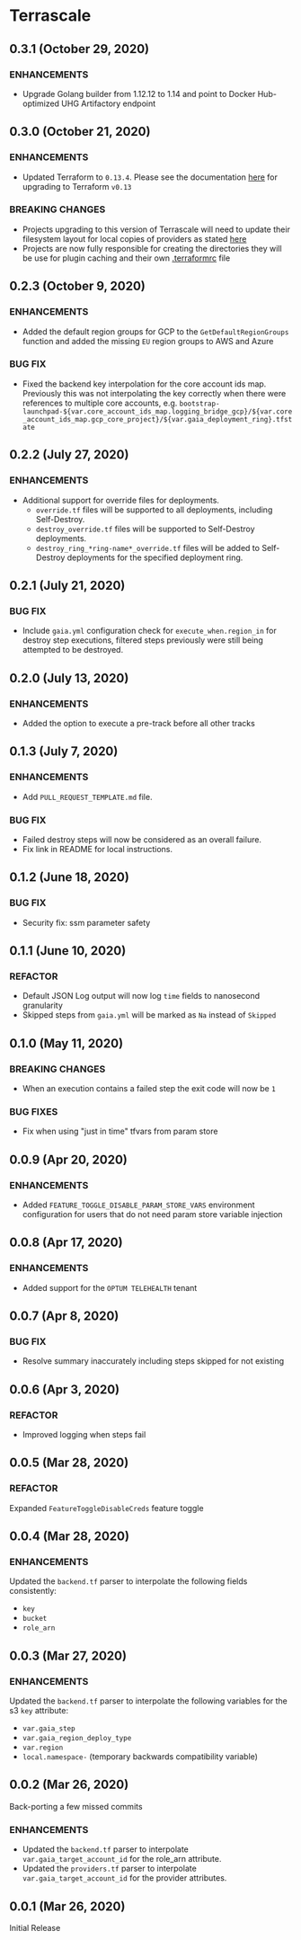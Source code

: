 # Terrascale

## 0.3.1 (October 29, 2020)

### ENHANCEMENTS

- Upgrade Golang builder from 1.12.12 to 1.14 and point to Docker Hub-optimized UHG Artifactory endpoint

## 0.3.0 (October 21, 2020)

### ENHANCEMENTS

- Updated Terraform to `0.13.4`. Please see the documentation [here](https://www.terraform.io/upgrade-guides/0-13.html) for upgrading to Terraform `v0.13`

### BREAKING CHANGES

- Projects upgrading to this version of Terrascale will need to update their filesystem layout for local copies of providers as stated [here](https://www.terraform.io/upgrade-guides/0-13.html#new-filesystem-layout-for-local-copies-of-providers)
- Projects are now fully responsible for creating the directories they will be use for plugin caching and their own [.terraformrc](https://www.terraform.io/docs/commands/cli-config.html) file

## 0.2.3 (October 9, 2020)

### ENHANCEMENTS

- Added the default region groups for GCP to the `GetDefaultRegionGroups` function and added the missing `EU` region groups to AWS and Azure

### BUG FIX

- Fixed the backend key interpolation for the core account ids map. Previously this was not interpolating the key correctly when there were references to multiple core accounts, e.g. `bootstrap-launchpad-${var.core_account_ids_map.logging_bridge_gcp}/${var.core_account_ids_map.gcp_core_project}/${var.gaia_deployment_ring}.tfstate`

## 0.2.2 (July 27, 2020)

### ENHANCEMENTS

- Additional support for override files for deployments.
  - `override.tf` files will be supported to all deployments, including Self-Destroy.
  - `destroy_override.tf` files will be supported to Self-Destroy deployments.
  - `destroy_ring_*ring-name*_override.tf` files will be added to Self-Destroy deployments for the specified deployment ring.

## 0.2.1 (July 21, 2020)

### BUG FIX

- Include `gaia.yml` configuration check for `execute_when.region_in` for destroy step executions, filtered steps previously were still being attempted to be destroyed.

## 0.2.0 (July 13, 2020)

### ENHANCEMENTS

- Added the option to execute a pre-track before all other tracks

## 0.1.3 (July 7, 2020)

### ENHANCEMENTS

- Add `PULL_REQUEST_TEMPLATE.md` file.

### BUG FIX

- Failed destroy steps will now be considered as an overall failure.
- Fix link in README for local instructions.

## 0.1.2 (June 18, 2020)

### BUG FIX

- Security fix: ssm parameter safety

## 0.1.1 (June 10, 2020)

### REFACTOR

- Default JSON Log output will now log `time` fields to nanosecond granularity
- Skipped steps from `gaia.yml` will be marked as `Na` instead of `Skipped`

## 0.1.0 (May 11, 2020)

### BREAKING CHANGES

- When an execution contains a failed step the exit code will now be `1`

### BUG FIXES

- Fix when using "just in time" tfvars from param store

## 0.0.9 (Apr 20, 2020)

### ENHANCEMENTS

- Added `FEATURE_TOGGLE_DISABLE_PARAM_STORE_VARS` environment configuration for users that do not need param store variable injection

## 0.0.8 (Apr 17, 2020)

### ENHANCEMENTS

- Added support for the `OPTUM TELEHEALTH` tenant

## 0.0.7 (Apr 8, 2020)

### BUG FIX

- Resolve summary inaccurately including steps skipped for not existing

## 0.0.6 (Apr 3, 2020)

### REFACTOR

- Improved logging when steps fail

## 0.0.5 (Mar 28, 2020)

### REFACTOR

Expanded `FeatureToggleDisableCreds` feature toggle

## 0.0.4 (Mar 28, 2020)

### ENHANCEMENTS

Updated the `backend.tf` parser to interpolate the following fields consistently:

- `key`
- `bucket`
- `role_arn`

## 0.0.3 (Mar 27, 2020)

### ENHANCEMENTS

Updated the `backend.tf` parser to interpolate the following variables for the s3 `key` attribute:

- `var.gaia_step`
- `var.gaia_region_deploy_type`
- `var.region`
- `local.namespace-` (temporary backwards compatibility variable)

## 0.0.2 (Mar 26, 2020)

Back-porting a few missed commits

### ENHANCEMENTS

- Updated the `backend.tf` parser to interpolate `var.gaia_target_account_id` for the role_arn attribute.
- Updated the `providers.tf` parser to interpolate `var.gaia_target_account_id` for the provider attributes.

## 0.0.1 (Mar 26, 2020)

Initial Release
